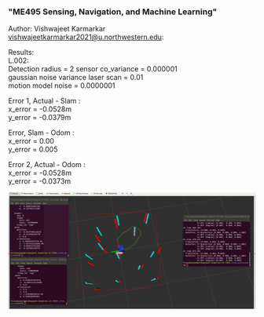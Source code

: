 ### "ME495 Sensing, Navigation, and Machine Learning" </br> ###

Author: Vishwajeet Karmarkar </br>
vishwajeetkarmarkar2021@u.northwestern.edu: </br>

Results: </br>
L.002:</br>
Detection radius = 2
sensor co_variance = 0.000001 </br>
gaussian noise variance laser scan = 0.01 </br>
motion model noise = 0.0000001 </br>

Error 1, Actual - Slam : </br>
x_error = -0.0528m </br>
y_error = -0.0379m </br>

Error, Slam - Odom : </br>
x_error = 0.00 </br>
y_error = 0.005 </br>

Error 2, Actual - Odom : </br>
x_error = -0.0528m </br>
y_error = -0.0373m </br>


![image](nuslam/images/with_error.png)

